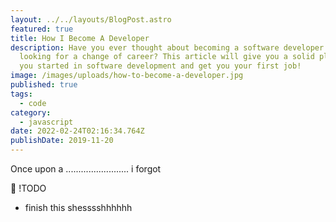 ```yaml
---
layout: ../../layouts/BlogPost.astro
featured: true
title: How I Become A Developer
description: Have you ever thought about becoming a software developer or
  looking for a change of career? This article will give you a solid plan to get
  you started in software development and get you your first job!
image: /images/uploads/how-to-become-a-developer.jpg
published: true
tags:
  - code
category:
  - javascript
date: 2022-02-24T02:16:34.764Z
publishDate: 2019-11-20
---
```


Once upon a ......................... i forgot

📝 !TODO

- finish this shesssshhhhhh
